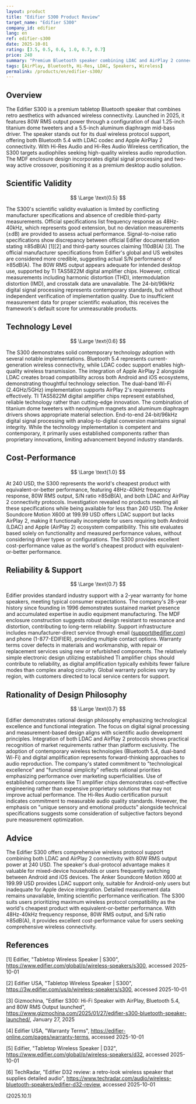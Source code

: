 ```yaml
---
layout: product
title: "Edifier S300 Product Review"
target_name: "Edifier S300"
company_id: edifier
lang: en
ref: edifier-s300
date: 2025-10-01
rating: [3.5, 0.5, 0.6, 1.0, 0.7, 0.7]
price: 240
summary: "Premium Bluetooth speaker combining LDAC and AirPlay 2 connectivity with 80W RMS output, offering dual-protocol support with excellent cost-performance value as the world's cheapest product with equivalent-or-better performance."
tags: [AirPlay, Bluetooth, Hi-Res, LDAC, Speakers, Wireless]
permalink: /products/en/edifier-s300/
---
```

## Overview

The Edifier S300 is a premium tabletop Bluetooth speaker that combines retro aesthetics with advanced wireless connectivity. Launched in 2025, it features 80W RMS output power through a configuration of dual 1.25-inch titanium dome tweeters and a 5.5-inch aluminum diaphragm mid-bass driver. The speaker stands out for its dual wireless protocol support, offering both Bluetooth 5.4 with LDAC codec and Apple AirPlay 2 connectivity. With Hi-Res Audio and Hi-Res Audio Wireless certification, the S300 targets audiophiles seeking high-quality wireless audio reproduction. The MDF enclosure design incorporates digital signal processing and two-way active crossover, positioning it as a premium desktop audio solution.

## Scientific Validity

$$ \Large \text{0.5} $$

The S300's scientific validity evaluation is limited by conflicting manufacturer specifications and absence of credible third-party measurements. Official specifications list frequency response as 48Hz-40kHz, which represents good extension, but no deviation measurements (±dB) are provided to assess actual performance. Signal-to-noise ratio specifications show discrepancy between official Edifier documentation stating ≥85dB(A) [1][2] and third-party sources claiming 110dB(A) [3]. The official manufacturer specifications from Edifier's global and US websites are considered more credible, suggesting actual S/N performance of ≥85dB(A). The 80W RMS output appears adequate for intended desktop use, supported by TI TAS5822M digital amplifier chips. However, critical measurements including harmonic distortion (THD), intermodulation distortion (IMD), and crosstalk data are unavailable. The 24-bit/96kHz digital signal processing represents contemporary standards, but without independent verification of implementation quality. Due to insufficient measurement data for proper scientific evaluation, this receives the framework's default score for unmeasurable products.

## Technology Level

$$ \Large \text{0.6} $$

The S300 demonstrates solid contemporary technology adoption with several notable implementations. Bluetooth 5.4 represents current-generation wireless connectivity, while LDAC codec support enables high-quality wireless transmission. The integration of Apple AirPlay 2 alongside LDAC creates broad compatibility across both Android and iOS ecosystems, demonstrating thoughtful technology selection. The dual-band Wi-Fi (2.4GHz/5GHz) implementation supports AirPlay 2's requirements effectively. TI TAS5822M digital amplifier chips represent established, reliable technology rather than cutting-edge innovation. The combination of titanium dome tweeters with neodymium magnets and aluminum diaphragm drivers shows appropriate material selection. End-to-end 24-bit/96kHz digital signal processing with analog-to-digital conversion maintains signal integrity. While the technology implementation is competent and contemporary, it primarily uses established components rather than proprietary innovations, limiting advancement beyond industry standards.

## Cost-Performance

$$ \Large \text{1.0} $$

At 240 USD, the S300 represents the world's cheapest product with equivalent-or-better performance, featuring 48Hz-40kHz frequency response, 80W RMS output, S/N ratio ≥85dB(A), and both LDAC and AirPlay 2 connectivity protocols. Investigation revealed no products meeting all these specifications while being available for less than 240 USD. The Anker Soundcore Motion X600 at 199.99 USD offers LDAC support but lacks AirPlay 2, making it functionally incomplete for users requiring both Android (LDAC) and Apple (AirPlay 2) ecosystem compatibility. This site evaluates based solely on functionality and measured performance values, without considering driver types or configurations. The S300 provides excellent cost-performance value as the world's cheapest product with equivalent-or-better performance.

## Reliability & Support

$$ \Large \text{0.7} $$

Edifier provides standard industry support with a 2-year warranty for home speakers, meeting typical consumer expectations. The company's 28-year history since founding in 1996 demonstrates sustained market presence and accumulated expertise in audio equipment manufacturing. The MDF enclosure construction suggests robust design resistant to resonance and distortion, contributing to long-term reliability. Support infrastructure includes manufacturer-direct service through email (support@edifier.com) and phone (1-877-EDIFIER), providing multiple contact options. Warranty terms cover defects in materials and workmanship, with repair or replacement services using new or refurbished components. The relatively simple electronic design utilizing established TI amplifier chips should contribute to reliability, as digital amplification typically exhibits fewer failure modes than complex analog circuitry. Global warranty policies vary by region, with customers directed to local service centers for support.

## Rationality of Design Philosophy

$$ \Large \text{0.7} $$

Edifier demonstrates rational design philosophy emphasizing technological excellence and functional integration. The focus on digital signal processing and measurement-based design aligns with scientific audio development principles. Integration of both LDAC and AirPlay 2 protocols shows practical recognition of market requirements rather than platform exclusivity. The adoption of contemporary wireless technologies (Bluetooth 5.4, dual-band Wi-Fi) and digital amplification represents forward-thinking approaches to audio reproduction. The company's stated commitment to "technological excellence" and "functional simplicity" reflects rational priorities emphasizing performance over marketing superficialities. Use of established components like TI amplifier chips demonstrates cost-effective engineering rather than expensive proprietary solutions that may not improve actual performance. The Hi-Res Audio certification pursuit indicates commitment to measurable audio quality standards. However, the emphasis on "unique sensory and emotional products" alongside technical specifications suggests some consideration of subjective factors beyond pure measurement optimization.

## Advice

The Edifier S300 offers comprehensive wireless protocol support combining both LDAC and AirPlay 2 connectivity with 80W RMS output power at 240 USD. The speaker's dual-protocol advantage makes it valuable for mixed-device households or users frequently switching between Android and iOS devices. The Anker Soundcore Motion X600 at 199.99 USD provides LDAC support only, suitable for Android-only users but inadequate for Apple device integration. Detailed measurement data remains unavailable, limiting scientific performance verification. The S300 suits users prioritizing maximum wireless protocol compatibility as the world's cheapest product with equivalent-or-better performance. With 48Hz-40kHz frequency response, 80W RMS output, and S/N ratio ≥85dB(A), it provides excellent cost-performance value for users seeking comprehensive wireless connectivity.

## References

[1] Edifier, "Tabletop Wireless Speaker | S300", https://www.edifier.com/global/p/wireless-speakers/s300, accessed 2025-10-01

[2] Edifier USA, "Tabletop Wireless Speaker | S300", https://3w.edifier.com/us/p/wireless-speakers/s300, accessed 2025-10-01

[3] Gizmochina, "Edifier S300: Hi-Fi Speaker with AirPlay, Bluetooth 5.4, and 80W RMS Output launched", https://www.gizmochina.com/2025/01/27/edifier-s300-bluetooth-speaker-launched/, January 27, 2025

[4] Edifier USA, "Warranty Terms", https://edifier-online.com/pages/warranty-terms, accessed 2025-10-01

[5] Edifier, "Tabletop Wireless Speaker | D32", https://www.edifier.com/global/p/wireless-speakers/d32, accessed 2025-10-01

[6] TechRadar, "Edifier D32 review: a retro-look wireless speaker that supplies detailed audio", https://www.techradar.com/audio/wireless-bluetooth-speakers/edifier-d32-review, accessed 2025-10-01

(2025.10.1)